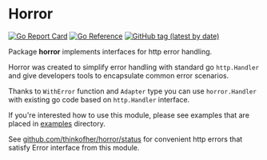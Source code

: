 # Horror

[![Go Report Card](https://goreportcard.com/badge/github.com/thinkofher/horror)](https://goreportcard.com/report/github.com/thinkofher/horror)
[![Go Reference](https://pkg.go.dev/badge/github.com/thinkofher/horror.svg)](https://pkg.go.dev/github.com/thinkofher/horror)
[![GitHub tag (latest by date)](https://img.shields.io/github/v/tag/thinkofher/horror)](https://github.com/thinkofher/horror/tags)

Package __horror__ implements interfaces for http error handling.

Horror was created to simplify error handling with standard go `http.Handler`
and give developers tools to encapsulate common error scenarios.

Thanks to `WithError` function and `Adapter` type you can use `horror.Handler`
with existing go code based on `http.Handler` interface.

If you're interested how to use this module, please see examples that are
placed in [examples](./examples) directory.

See [github.com/thinkofher/horror/status](./status/doc.go) for convenient http errors that
satisfy Error interface from this module.
